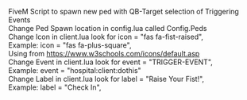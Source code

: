 FiveM Script to spawn new ped with QB-Target selection of Triggering Events
<BR>
Change Ped Spawn location in config.lua called Config.Peds
<BR>
Change Icon in client.lua look for icon = "fas fa-fist-raised",
<BR>Example: icon = "fas fa-plus-square",
<BR>Using from https://www.w3schools.com/icons/default.asp
<BR>
Change Event in client.lua look for event = "TRIGGER-EVENT", 
<BR>Example: event = "hospital:client:dothis"
<BR>
Change Label in client.lua look for label = "Raise Your Fist!", 
<BR>Example: label = "Check In", 
